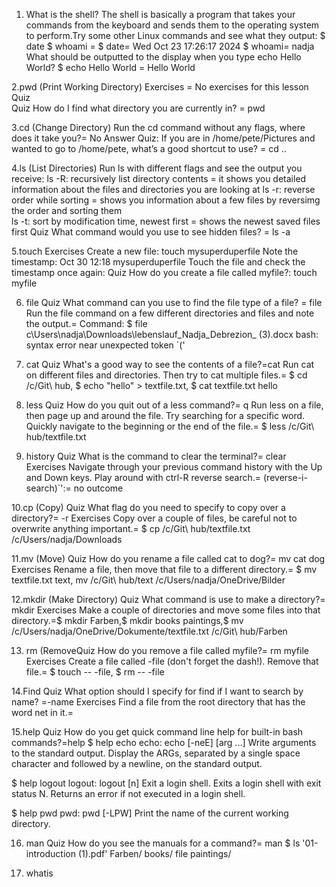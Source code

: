 1. What is the shell? The shell is basically a program that takes your commands from the keyboard and sends them to the operating system to perform.Try some other Linux commands and see what they output:
$ date $ whoami = $ date= Wed Oct 23 17:26:17 2024  $ whoami= nadja
What should be outputted to the display when you type echo Hello World? $ echo Hello World = Hello World

2.pwd (Print Working Directory)
Exercises = No exercises for this lesson Quiz  
Quiz How do I find what directory you are currently in? =  pwd

3.cd (Change Directory)
Run the cd command without any flags, where does it take you?= No Answer
Quiz: If you are in /home/pete/Pictures and wanted to go to /home/pete, what’s a good shortcut to use? = cd ..

4.ls (List Directories)
Run ls with different flags and see the output you receive:
ls -R: recursively list directory contents =  it  shows you detailed information about the files and directories you are looking at
ls -r: reverse order while sorting = shows you information about a few files by reversimg the order and sorting them  
ls -t: sort by modification time, newest first = shows the newest saved files first 
Quiz What command would you use to see hidden files? = ls -a

5.touch
Exercises
Create a new file: touch mysuperduperfile
Note the timestamp: Oct 30 12:18  mysuperduperfile
Touch the file and check the timestamp once again:
Quiz How do you create a file called myfile?: touch myfile

6. file
Quiz
What command can you use to find the file type of a file? = file
Run the file command on a few different directories and files and note the output.= Command: $ file c\Users\nadja\Downloads\lebenslauf_Nadja_Debrezion_ (3).docx
bash: syntax error near unexpected token `('

7. cat
Quiz
What's a good way to see the contents of a file?=cat
Run cat on different files and directories. Then try to cat multiple files.= $ cd /c/Git\ hub, $ echo "hello" > textfile.txt, $ cat textfile.txt hello

8. less
Quiz
How do you quit out of a less command?= q
Run less on a file, then page up and around the file. Try searching for a specific word. Quickly navigate to the beginning or the end of the file.= $ less /c/Git\ hub/textfile.txt

9. history
Quiz
What is the command to clear the terminal?= clear
Exercises
Navigate through your previous command history with the Up and Down keys. Play around with ctrl-R reverse search.= (reverse-i-search)`':= no outcome

10.cp (Copy)
Quiz
What flag do you need to specify to copy over a directory?= -r
Exercises
Copy over a couple of files, be careful not to overwrite anything important.= $ cp /c/Git\ hub/textfile.txt /c/Users/nadja/Downloads

11.mv (Move)
Quiz
How do you rename a file called cat to dog?= mv cat dog
Exercises
Rename a file, then move that file to a different directory.= $ mv textfile.txt text, mv /c/Git\ hub/text /c/Users/nadja/OneDrive/Bilder

12.mkdir (Make Directory)
Quiz
What command is use to make a directory?=  mkdir
Exercises
Make a couple of directories and move some files into that directory.=$ mkdir Farben,$ mkdir books paintings,$ mv /c/Users/nadja/OneDrive/Dokumente/textfile.txt /c/Git\ hub/Farben

13. rm (RemoveQuiz
How do you remove a file called myfile?= rm myfile
Exercises
Create a file called -file (don't forget the dash!). Remove that file.= $ touch -- -file, $ rm -- -file

14.Find
Quiz
What option should I specify for find if I want to search by name? =-name
Exercises
Find a file from the root directory that has the word net in it.=

15.help
Quiz
How do you get quick command line help for built-in bash commands?=help
$ help echo
echo: echo [-neE] [arg ...]
    Write arguments to the standard output.
Display the ARGs, separated by a single space character and followed by a
newline, on the standard output.

$ help logout
logout: logout [n]
    Exit a login shell.
    Exits a login shell with exit status N.  Returns an error if not executed
    in a login shell.

$ help pwd
pwd: pwd [-LPW]
    Print the name of the current working directory.

16. man
Quiz
How do you see the manuals for a command?= man 
$ ls
'01-introduction (1).pdf'   Farben/   books/   file   paintings/

17. whatis




















































